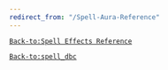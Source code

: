 ```yaml
---
redirect_from: "/Spell-Aura-Reference"
---
```


[`Back-to:Spell Effects Reference`](spell-effects-reference.md)

[`Back-to:spell_dbc`](spell_dbc.md)
